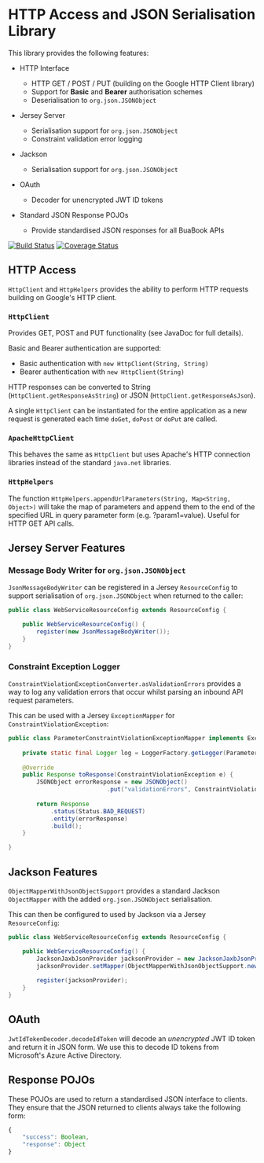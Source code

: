 # HTTP Access and JSON Serialisation Library

This library provides the following features:

* HTTP Interface
    * HTTP GET / POST / PUT (building on the Google HTTP Client library)
    * Support for **Basic** and **Bearer** authorisation schemes
    * Deserialisation to `org.json.JSONObject`

* Jersey Server
    * Serialisation support for `org.json.JSONObject`
    * Constraint validation error logging

* Jackson
    * Serialisation support for `org.json.JSONObject`

* OAuth
    * Decoder for unencrypted JWT ID tokens

* Standard JSON Response POJOs
    * Provide standardised JSON responses for all BuaBook APIs

[![Build Status](https://travis-ci.org/BuaBook/http-common.svg?branch=master)](https://travis-ci.org/BuaBook/http-common)
[![Coverage Status](https://coveralls.io/repos/github/BuaBook/http-common/badge.svg?branch=master)](https://coveralls.io/github/BuaBook/http-common?branch=master)

## HTTP Access

`HttpClient` and `HttpHelpers` provides the ability to perform HTTP requests building on Google's HTTP client.

### `HttpClient`

Provides GET, POST and PUT functionality (see JavaDoc for full details).

Basic and Bearer authentication are supported:

* Basic authentication with `new HttpClient(String, String)`
* Bearer authentication with `new HttpClient(String)`

HTTP responses can be converted to String (`HttpClient.getResponseAsString`) or JSON (`HttpClient.getResponseAsJson`).

A single `HttpClient` can be instantiated for the entire application as a new request is generated each time `doGet`, `doPost` or `doPut` are called.

### `ApacheHttpClient`

This behaves the same as `HttpClient` but uses Apache's HTTP connection libraries instead of the standard `java.net` libraries.

### `HttpHelpers`

The function `HttpHelpers.appendUrlParameters(String, Map<String, Object>)` will take the map of parameters and append them to the end of the specified URL in query parameter form (e.g. ?param1=value). Useful for HTTP GET API calls.

## Jersey Server Features

### Message Body Writer for `org.json.JSONObject`

`JsonMessageBodyWriter` can be registered in a Jersey `ResourceConfig` to support serialisation of `org.json.JSONObject` when returned to the caller:

```java
public class WebServiceResourceConfig extends ResourceConfig {

    public WebServiceResourceConfig() {
        register(new JsonMessageBodyWriter());
    }
}
```

### Constraint Exception Logger

`ConstraintViolationExceptionConverter.asValidationErrors` provides a way to log any validation errors that occur whilst parsing an inbound API request parameters. 

This can be used with a Jersey `ExceptionMapper` for `ConstraintViolationException`:

```java
public class ParameterConstraintViolationExceptionMapper implements ExceptionMapper<ConstraintViolationException> {
	
	private static final Logger log = LoggerFactory.getLogger(ParameterConstraintViolationExceptionMapper.class);
	
	@Override
	public Response toResponse(ConstraintViolationException e) {
		JSONObject errorResponse = new JSONObject()
						    .put("validationErrors", ConstraintViolationExceptionConverter.asValidationErrors(e));
		
		return Response
			.status(Status.BAD_REQUEST)
			.entity(errorResponse)
			.build();
	}

}
```

## Jackson Features

`ObjectMapperWithJsonObjectSupport` provides a standard Jackson `ObjectMapper` with the added `org.json.JSONObject` serialisation.

This can then be configured to used by Jackson via a Jersey `ResourceConfig`:

```java
public class WebServiceResourceConfig extends ResourceConfig {

    public WebServiceResourceConfig() {
        JacksonJaxbJsonProvider jacksonProvider = new JacksonJaxbJsonProvider();
    	jacksonProvider.setMapper(ObjectMapperWithJsonObjectSupport.newMapper());
    	
    	register(jacksonProvider);
    }
}
```

## OAuth

`JwtIdTokenDecoder.decodeIdToken` will decode an *unencrypted* JWT ID token and return it in JSON form. We use this to decode ID tokens from Microsoft's Azure Active Directory.

## Response POJOs

These POJOs are used to return a standardised JSON interface to clients. They ensure that the JSON returned to clients always take the following form:

```javascript
{
    "success": Boolean,
    "response": Object
}
```